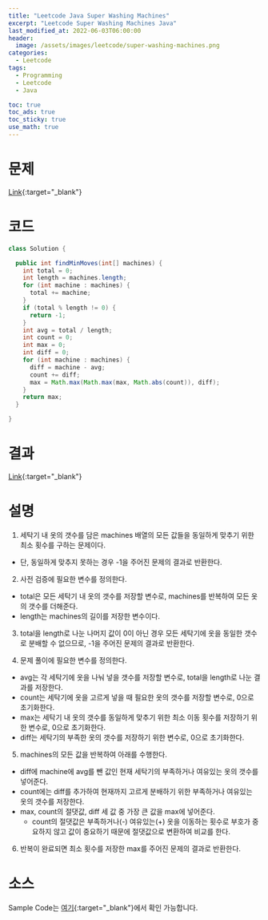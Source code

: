 ```yaml
---
title: "Leetcode Java Super Washing Machines"
excerpt: "Leetcode Super Washing Machines Java"
last_modified_at: 2022-06-03T06:00:00
header:
  image: /assets/images/leetcode/super-washing-machines.png
categories:
  - Leetcode
tags:
  - Programming
  - Leetcode
  - Java

toc: true
toc_ads: true
toc_sticky: true
use_math: true
---
```

# 문제
[Link](https://leetcode.com/problems/super-washing-machines/){:target="_blank"}

# 코드
```java
class Solution {

  public int findMinMoves(int[] machines) {
    int total = 0;
    int length = machines.length;
    for (int machine : machines) {
      total += machine;
    }
    if (total % length != 0) {
      return -1;
    }
    int avg = total / length;
    int count = 0;
    int max = 0;
    int diff = 0;
    for (int machine : machines) {
      diff = machine - avg;
      count += diff;
      max = Math.max(Math.max(max, Math.abs(count)), diff);
    }
    return max;
  }

}
```

# 결과
[Link](https://leetcode.com/submissions/detail/711659468/){:target="_blank"}

# 설명
1. 세탁기 내 옷의 갯수를 담은 machines 배열의 모든 값들을 동일하게 맞추기 위한 최소 횟수를 구하는 문제이다.
- 단, 동일하게 맞추지 못하는 경우 -1을 주어진 문제의 결과로 반환한다.

2. 사전 검증에 필요한 변수를 정의한다.
- total은 모든 세탁기 내 옷의 갯수를 저장할 변수로, machines를 반복하여 모든 옷의 갯수를 더해준다.
- length는 machines의 길이를 저장한 변수이다.

3. total을 length로 나눈 나머지 값이 0이 아닌 경우 모든 세탁기에 옷을 동일한 갯수로 분배할 수 없으므로, -1을 주어진 문제의 결과로 반환한다.

4. 문제 풀이에 필요한 변수를 정의한다.
- avg는 각 세탁기에 옷을 나눠 넣을 갯수를 저장할 변수로, total을 length로 나눈 결과를 저장한다.
- count는 세탁기에 옷을 고르게 넣을 때 필요한 옷의 갯수를 저장할 변수로, 0으로 초기화한다.
- max는 세탁기 내 옷의 갯수를 동일하게 맞추기 위한 최소 이동 횟수를 저장하기 위한 변수로, 0으로 초기화한다.
- diff는 세탁기의 부족한 옷의 갯수를 저장하기 위한 변수로, 0으로 초기화한다.

5. machines의 모든 값을 반복하여 아래를 수행한다.
- diff에 machine에 avg를 뺀 값인 현재 세탁기의 부족하거나 여유있는 옷의 갯수를 넣어준다.
- count에는 diff를 추가하여 현재까지 고르게 분배하기 위한 부족하거나 여유있는 옷의 갯수를 저장한다.
- max, count의 절댓값, diff 세 값 중 가장 큰 값을 max에 넣어준다.
  - count의 절댓값은 부족하거나(-) 여유있는(+) 옷을 이동하는 횟수로 부호가 중요하지 않고 값이 중요하기 때문에 절댓값으로 변환하여 비교를 한다.

6. 반복이 완료되면 최소 횟수를 저장한 max를 주어진 문제의 결과로 반환한다.

# 소스
Sample Code는 [여기](https://github.com/GracefulSoul/leetcode/blob/master/src/main/java/gracefulsoul/problems/SuperWashingMachines.java){:target="_blank"}에서 확인 가능합니다.